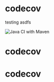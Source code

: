 # codecov
testing asdfs

![Java CI with Maven](https://github.com/donmelaka/codecov/workflows/Java%20CI%20with%20Maven/badge.svg)
# codecov
# codecov
